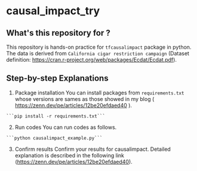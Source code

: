 # causal_impact_try

## What's this repository for ?

  This repository is hands-on practice for `tfcausalimpact` package in python. The data is derived from `California cigar restriction campaign` (Dataset definition: https://cran.r-project.org/web/packages/Ecdat/Ecdat.pdf).

## Step-by-step Explanations

  1. Package installation
    You can install packages from `requirements.txt` whose versions are sames as those showed in my blog ( https://zenn.dev/pe/articles/12be20efdaed40 ).

    ```pip install -r requirements.txt```

  2. Run codes
    You can run codes as follows.

    ```python causalimpact_example.py```

  3. Confirm results
    Confirm your results for causalimpact. Detailed explanation is described in the following link (https://zenn.dev/pe/articles/12be20efdaed40).
